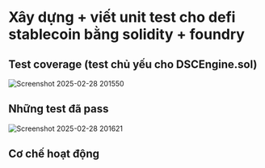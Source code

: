 # Xây dựng + viết unit test cho defi stablecoin bằng solidity + foundry
## Test coverage (test chủ yếu cho DSCEngine.sol)
![Screenshot 2025-02-28 201550](https://github.com/user-attachments/assets/22d5d89a-c939-499e-af82-b51e6ce7d891)
## Những test đã pass
![Screenshot 2025-02-28 201621](https://github.com/user-attachments/assets/3133dd10-6f4a-49f8-bb56-7e38a3a7a537)
## Cơ chế hoạt động
